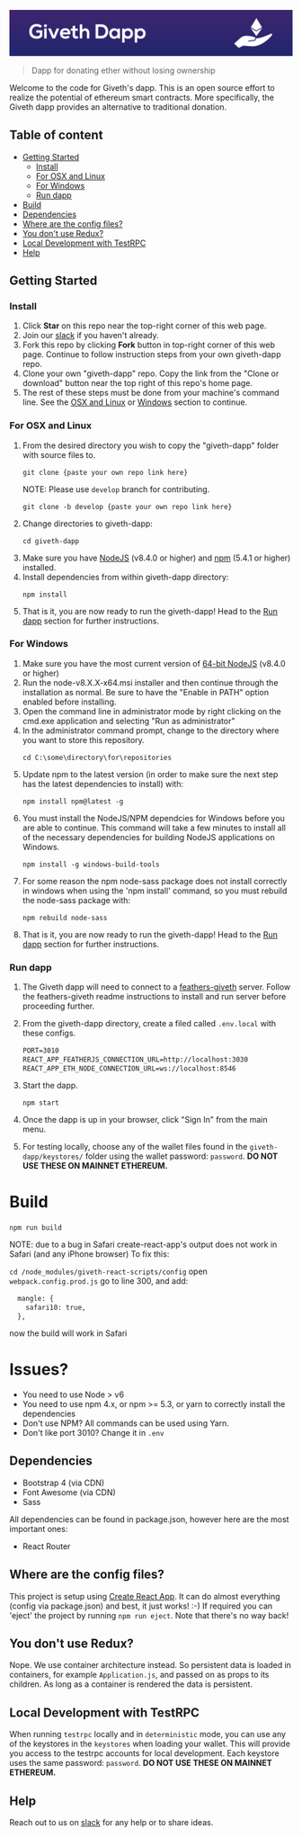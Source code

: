 ![Giveth Dapp](./readme-header.png)


> Dapp for donating ether without losing ownership 


Welcome to the code for Giveth's dapp. This is an open source effort to realize the potential of ethereum smart contracts. More specifically, the Giveth dapp provides an alternative to traditional donation.

## Table of content

- [Getting Started](#getting-started)
    - [Install](#install)
    - [For OSX and Linux](#for-osx-and-linux)
    - [For Windows](#for-windows)
    - [Run dapp](#run-dapp)
- [Build](#build)
- [Dependencies](#dependencies)
- [Where are the config files?](#where-are-the-config-files)
- [You don't use Redux?](#you-dont-use-redux)
- [Local Development with TestRPC](#local-development-with-testrpc)
- [Help](#help)

## Getting Started

### Install
1. Click **Star** on this repo near the top-right corner of this web page.
2. Join our [slack](http://slack.giveth.io) if you haven't already.
3. Fork this repo by clicking **Fork** button in top-right corner of this web page. Continue to follow instruction steps from your own giveth-dapp repo.
4. Clone your own "giveth-dapp" repo. Copy the link from the "Clone or download" button near the top right of this repo's home page.
5. The rest of these steps must be done from your machine's command line. See the [OSX and Linux](#for-osx-and-linux) or [Windows](#for-windows) section to continue. 

### For OSX and Linux
1. From the desired directory you wish to copy the "giveth-dapp" folder with source files to.
    ```
    git clone {paste your own repo link here}
    ```
    NOTE: Please use `develop` branch for contributing.
    ```
    git clone -b develop {paste your own repo link here}
    ```
2. Change directories to giveth-dapp:
    ```
    cd giveth-dapp
    ```
3. Make sure you have [NodeJS](https://nodejs.org/) (v8.4.0 or higher) and [npm](https://www.npmjs.com/) (5.4.1 or higher) installed.
4. Install dependencies from within giveth-dapp directory:
    ```
    npm install
    ```
5. That is it, you are now ready to run the giveth-dapp! Head to the [Run dapp](#run-dapp) section for further instructions.
    
### For Windows 
1. Make sure you have the most current version of [64-bit NodeJS](https://nodejs.org/en/download/current) (v8.4.0 or higher) 
2. Run the node-v8.X.X-x64.msi installer and then continue through the installation as normal. Be sure to have the "Enable in PATH" option enabled before installing.
3. Open the command line in administrator mode by right clicking on the cmd.exe application and selecting "Run as administrator"
4. In the administrator command prompt, change to the directory where you want to store this repository.
   ```
   cd C:\some\directory\for\repositories
   ```
5. Update npm to the latest version (in order to make sure the next step has the latest dependencies to install) with:
   ```
   npm install npm@latest -g
   ```
6. You must install the NodeJS/NPM dependcies for Windows before you are able to continue. This command will take a few minutes to install all of the necessary dependencies for building NodeJS applications on Windows.
   ```
   npm install -g windows-build-tools
   ```
7. For some reason the npm node-sass package does not install correctly in windows when using the 'npm install' command, so you must rebuild the node-sass package with:
   ```
   npm rebuild node-sass
   ```
8. That is it, you are now ready to run the giveth-dapp! Head to the [Run dapp](#run-dapp) section for further instructions.

### Run dapp
1. The Giveth dapp will need to connect to a [feathers-giveth](https://github.com/Giveth/feathers-giveth) server. Follow the feathers-giveth readme instructions to install and run server before proceeding further.
2. From the giveth-dapp directory, create a filed called `.env.local` with these configs.
    ```
    PORT=3010
    REACT_APP_FEATHERJS_CONNECTION_URL=http://localhost:3030
    REACT_APP_ETH_NODE_CONNECTION_URL=ws://localhost:8546
    ```

3. Start the dapp.
    ```
    npm start
    ```
4. Once the dapp is up in your browser, click "Sign In" from the main menu.
5. For testing locally, choose any of the wallet files found in the `giveth-dapp/keystores/` folder using the wallet password: `password`. **DO NOT USE THESE ON MAINNET ETHEREUM.**

# Build
`npm run build`

NOTE: due to a bug in Safari create-react-app's output does not work in Safari (and any iPhone browser)
To fix this:

`cd /node_modules/giveth-react-scripts/config`
open `webpack.config.prod.js`
go to line 300, and add:
```
  mangle: {
    safari10: true,
  },  
```

now the build will work in Safari

# Issues?
- You need to use Node > v6
- You need to use npm 4.x, or npm >= 5.3, or yarn to correctly install the dependencies
- Don't use NPM? All commands can be used using Yarn.
- Don't like port 3010? Change it in `.env`

## Dependencies
- Bootstrap 4 (via CDN)
- Font Awesome (via CDN)
- Sass

All dependencies can be found in package.json, however here are the most important ones:
- React Router

## Where are the config files?
This project is setup using [Create React App](https://github.com/facebookincubator/create-react-app). It can do almost everything (config via package.json) and best, it just works! :-)
If required you can 'eject' the project by running `npm run eject`. Note that there's no way back!

## You don't use Redux?
Nope. We use container architecture instead. So persistent data is loaded in containers, for example `Application.js`, and passed on as props to its children.
As long as a container is rendered the data is persistent.

## Local Development with TestRPC
When running `testrpc` locally and in `deterministic` mode, you can use any of the keystores in the `keystores` when loading your wallet.
This will provide you access to the testrpc accounts for local development. Each keystore uses the same password: `password`. **DO NOT USE
THESE ON MAINNET ETHEREUM.**

## Help
Reach out to us on [slack](http://slack.giveth.io) for any help or to share ideas.
